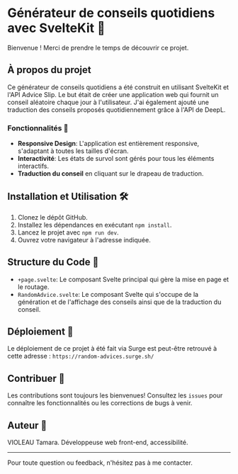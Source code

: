 # Générateur de conseils quotidiens avec SvelteKit 🎲

Bienvenue ! Merci de prendre le temps de découvrir ce projet.

## À propos du projet

Ce générateur de conseils quotidiens a été construit en utilisant SvelteKit et l'API Advice Slip. Le but était de créer une application web qui fournit un conseil aléatoire chaque jour à l'utilisateur. J'ai également ajouté une traduction des conseils proposés quotidiennement grâce à l'API de DeepL.

### Fonctionnalités 🌟

- **Responsive Design**: L'application est entièrement responsive, s'adaptant à toutes les tailles d'écran.
- **Interactivité**: Les états de survol sont gérés pour tous les éléments interactifs.
- **Traduction du conseil** en cliquant sur le drapeau de traduction.

## Installation et Utilisation 🛠️

1. Clonez le dépôt GitHub.
2. Installez les dépendances en exécutant `npm install`.
3. Lancez le projet avec `npm run dev`.
4. Ouvrez votre navigateur à l'adresse indiquée.

## Structure du Code 📂

- `+page.svelte`: Le composant Svelte principal qui gère la mise en page et le routage.
- `RandomAdvice.svelte`: Le composant Svelte qui s'occupe de la génération et de l'affichage des conseils ainsi que de la traduction du conseil.

## Déploiement 🚀

Le déploiement de ce projet à été fait via Surge est peut-être retrouvé à cette adresse : `https://random-advices.surge.sh/`

## Contribuer 🤝

Les contributions sont toujours les bienvenues! Consultez les `issues` pour connaître les fonctionnalités ou les corrections de bugs à venir.

## Auteur 👤

VIOLEAU Tamara.
Développeuse web front-end, accessibilité.

---------------

Pour toute question ou feedback, n'hésitez pas à me contacter.
